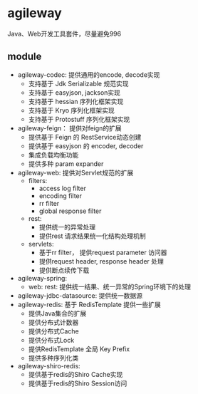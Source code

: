 # agileway
Java、Web开发工具套件，尽量避免996

## module
+ agileway-codec: 提供通用的encode, decode实现
    + 支持基于 Jdk Serializable 规范实现
    + 支持基于 easyjson, jackson实现
    + 支持基于 hessian 序列化框架实现
    + 支持基于 Kryo 序列化框架实现
    + 支持基于 Protostuff 序列化框架实现
+ agileway-feign： 提供对feign的扩展
    + 提供基于 Feign 的 RestService动态创建
    + 提供基于 easyjson 的 encoder, decoder
    + 集成负载均衡功能
    + 提供多种 param expander
+ agileway-web: 提供对Servlet规范的扩展
    + filters: 
        + access log filter
        + encoding filter
        + rr filter
        + global response filter
    + rest: 
        + 提供统一的异常处理
        + 提供rest 请求结果统一化结构处理机制
    + servlets:
        + 基于rr filter， 提供request parameter 访问器
        + 提供request header, response header 处理
        + 提供断点续传下载    
+ agileway-spring: 
    + web:
        rest: 提供统一结果、统一异常的Spring环境下的处理
+ agileway-jdbc-datasource: 提供统一数据源
+ agileway-redis: 基于 RedisTemplate 提供一些扩展
    + 提供Java集合的扩展
    + 提供分布式计数器
    + 提供分布式Cache
    + 提供分布式Lock
    + 提供RedisTemplate 全局 Key Prefix
    + 提供多种序列化类        
+ agileway-shiro-redis:
    + 提供基于redis的Shiro Cache实现
    + 提供基于redis的Shiro Session访问                